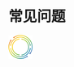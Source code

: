 # 常见问题

![image](https://raw.githubusercontent.com/GweiTech/gwei-network-wiki/master/zh/images/contributor/3/01.png)

